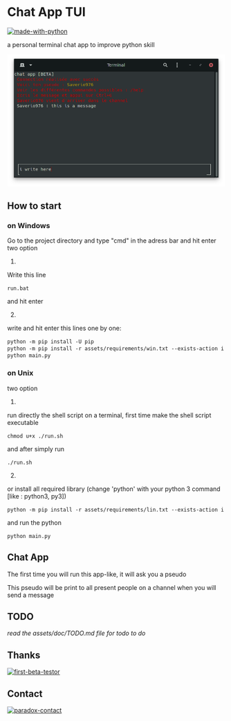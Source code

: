 # Chat App TUI

[![made-with-python](https://img.shields.io/badge/Made%20with-Python-1f425f.svg)](https://www.python.org/)

a personal terminal chat app to improve python skill

![chat-app-TUI](/assets/doc/chat_app_tui.png "chat-app-TUI")

## How to start

### on Windows
Go to the project directory and type "cmd" in the adress bar and hit enter
two option

1)
Write this line
```shell
run.bat
```
and hit enter

2)
write and hit enter this lines one by one:
```shell
python -m pip install -U pip
python -m pip install -r assets/requirements/win.txt --exists-action i
python main.py
```

### on Unix

two option

1)
run directly the shell script
on a terminal, first time make the shell script executable
```shell
chmod u+x ./run.sh
```
and after simply run
```shell
./run.sh
```

2)
or install all required library (change 'python' with your python 3 command [like : python3, py3])
```shell
python -m pip install -r assets/requirements/lin.txt --exists-action i
```
and run the python
```shell
python main.py
```

## Chat App

The first time you will run this app-like, it will ask you a pseudo

This pseudo will be print to all present people on a channel when you will send a message

## TODO

*read the assets/doc/TODO.md file for todo to do*

## Thanks

[![first-beta-testor](https://img.shields.io/badge/First%20Beta%20Testor-Quentin-red)](https://instagram.com/chaque_64?igshid=p6k5bmwvknk)

## Contact

[![paradox-contact](https://img.shields.io/badge/Saverio-personnex976%40gmail.com-blue)](mailto:personnex976%40gmail.com)